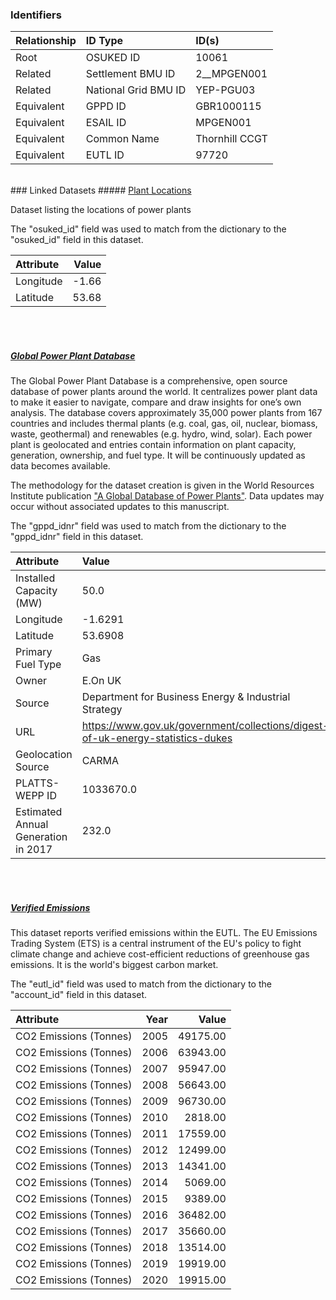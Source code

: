 ### Identifiers

| Relationship   | ID Type              | ID(s)          |
|:---------------|:---------------------|:---------------|
| Root           | OSUKED ID            | 10061          |
| Related        | Settlement BMU ID    | 2__MPGEN001    |
| Related        | National Grid BMU ID | YEP-PGU03      |
| Equivalent     | GPPD ID              | GBR1000115     |
| Equivalent     | ESAIL ID             | MPGEN001       |
| Equivalent     | Common Name          | Thornhill CCGT |
| Equivalent     | EUTL ID              | 97720          |

<br>
### Linked Datasets
##### <a href="https://raw.githubusercontent.com/OSUKED/Dictionary-Datasets/main/datasets/plant-locations/datapackage.json">Plant Locations</a>

Dataset listing the locations of power plants

The "osuked_id" field was used to match from the dictionary to the "osuked_id" field in this dataset.

| Attribute   |   Value |
|:------------|--------:|
| Longitude   |   -1.66 |
| Latitude    |   53.68 |

<br><br>
##### <a href="https://raw.githubusercontent.com/OSUKED/Dictionary-Datasets/main/datasets/global-power-plant-database/datapackage.json">Global Power Plant Database</a>

The Global Power Plant Database is a comprehensive, open source database of power plants around the world. It centralizes power plant data to make it easier to navigate, compare and draw insights for one’s own analysis. The database covers approximately 35,000 power plants from 167 countries and includes thermal plants (e.g. coal, gas, oil, nuclear, biomass, waste, geothermal) and renewables (e.g. hydro, wind, solar). Each power plant is geolocated and entries contain information on plant capacity, generation, ownership, and fuel type. It will be continuously updated as data becomes available. 

The methodology for the dataset creation is given in the World Resources Institute publication ["A Global Database of Power Plants"](https://www.wri.org/research/global-database-power-plants). Data updates may occur without associated updates to this manuscript.

The "gppd_idnr" field was used to match from the dictionary to the "gppd_idnr" field in this dataset.

| Attribute                           | Value                                                                          |
|:------------------------------------|:-------------------------------------------------------------------------------|
| Installed Capacity (MW)             | 50.0                                                                           |
| Longitude                           | -1.6291                                                                        |
| Latitude                            | 53.6908                                                                        |
| Primary Fuel Type                   | Gas                                                                            |
| Owner                               | E.On UK                                                                        |
| Source                              | Department for Business Energy & Industrial Strategy                           |
| URL                                 | https://www.gov.uk/government/collections/digest-of-uk-energy-statistics-dukes |
| Geolocation Source                  | CARMA                                                                          |
| PLATTS-WEPP ID                      | 1033670.0                                                                      |
| Estimated Annual Generation in 2017 | 232.0                                                                          |

<br><br>
##### <a href="https://raw.githubusercontent.com/OSUKED/Dictionary-Datasets/main/datasets/verified-emissions/datapackage.json">Verified Emissions</a>

This dataset reports verified emissions within the EUTL. The EU Emissions Trading System (ETS) is a central instrument of the EU's policy to fight climate change and achieve cost-efficient reductions of greenhouse gas emissions. It is the world's biggest carbon market.

The "eutl_id" field was used to match from the dictionary to the "account_id" field in this dataset.

| Attribute              |   Year |    Value |
|:-----------------------|-------:|---------:|
| CO2 Emissions (Tonnes) |   2005 | 49175.00 |
| CO2 Emissions (Tonnes) |   2006 | 63943.00 |
| CO2 Emissions (Tonnes) |   2007 | 95947.00 |
| CO2 Emissions (Tonnes) |   2008 | 56643.00 |
| CO2 Emissions (Tonnes) |   2009 | 96730.00 |
| CO2 Emissions (Tonnes) |   2010 |  2818.00 |
| CO2 Emissions (Tonnes) |   2011 | 17559.00 |
| CO2 Emissions (Tonnes) |   2012 | 12499.00 |
| CO2 Emissions (Tonnes) |   2013 | 14341.00 |
| CO2 Emissions (Tonnes) |   2014 |  5069.00 |
| CO2 Emissions (Tonnes) |   2015 |  9389.00 |
| CO2 Emissions (Tonnes) |   2016 | 36482.00 |
| CO2 Emissions (Tonnes) |   2017 | 35660.00 |
| CO2 Emissions (Tonnes) |   2018 | 13514.00 |
| CO2 Emissions (Tonnes) |   2019 | 19919.00 |
| CO2 Emissions (Tonnes) |   2020 | 19915.00 |
